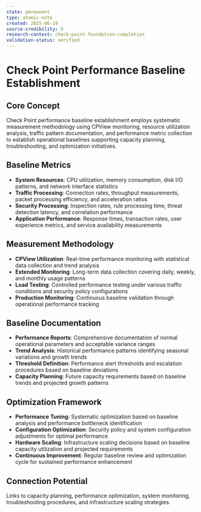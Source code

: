 ```yaml
---
state: permanent
type: atomic-note
created: 2025-06-19
source-credibility: 9
research-context: check-point-foundation-completion
validation-status: verified
---
```


# Check Point Performance Baseline Establishment

## Core Concept
Check Point performance baseline establishment employs systematic measurement methodology using CPView monitoring, resource utilization analysis, traffic pattern documentation, and performance metric collection to establish operational baselines supporting capacity planning, troubleshooting, and optimization initiatives.

## Baseline Metrics
- **System Resources**: CPU utilization, memory consumption, disk I/O patterns, and network interface statistics
- **Traffic Processing**: Connection rates, throughput measurements, packet processing efficiency, and acceleration ratios
- **Security Processing**: Inspection rates, rule processing time, threat detection latency, and correlation performance
- **Application Performance**: Response times, transaction rates, user experience metrics, and service availability measurements

## Measurement Methodology
- **CPView Utilization**: Real-time performance monitoring with statistical data collection and trend analysis
- **Extended Monitoring**: Long-term data collection covering daily, weekly, and monthly usage patterns
- **Load Testing**: Controlled performance testing under various traffic conditions and security policy configurations
- **Production Monitoring**: Continuous baseline validation through operational performance tracking

## Baseline Documentation
- **Performance Reports**: Comprehensive documentation of normal operational parameters and acceptable variance ranges
- **Trend Analysis**: Historical performance patterns identifying seasonal variations and growth trends
- **Threshold Definition**: Performance alert thresholds and escalation procedures based on baseline deviations
- **Capacity Planning**: Future capacity requirements based on baseline trends and projected growth patterns

## Optimization Framework
- **Performance Tuning**: Systematic optimization based on baseline analysis and performance bottleneck identification
- **Configuration Optimization**: Security policy and system configuration adjustments for optimal performance
- **Hardware Scaling**: Infrastructure scaling decisions based on baseline capacity utilization and projected requirements
- **Continuous Improvement**: Regular baseline review and optimization cycle for sustained performance enhancement

## Connection Potential
Links to capacity planning, performance optimization, system monitoring, troubleshooting procedures, and infrastructure scaling strategies.